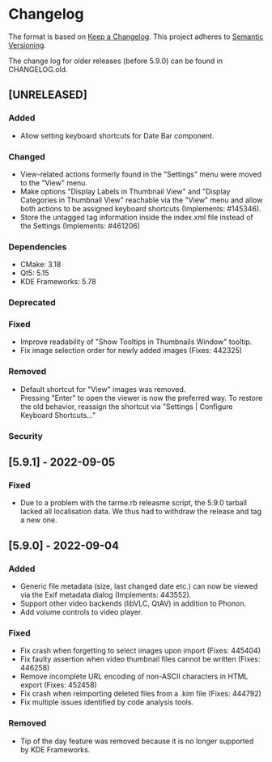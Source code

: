 <!--
SPDX-FileCopyrightText: 2022 Johannes Zarl-Zierl <johannes@zarl-zierl.at>
SPDX-FileCopyrightText: 2022 Tobias Leupold <tl@stonemx.de>

SPDX-License-Identifier: CC-BY-SA-4.0
-->
Changelog
=========

The format is based on [Keep a Changelog](https://keepachangelog.com/en/1.0.0/).
This project adheres to [Semantic Versioning](https://semver.org/spec/v2.0.0.html).

The change log for older releases (before 5.9.0) can be found in CHANGELOG.old.

## [UNRELEASED]

### Added
 - Allow setting keyboard shortcuts for Date Bar component.

### Changed
 - View-related actions formerly found in the "Settings" menu were moved to the "View" menu.
 - Make options "Display Labels in Thumbnail View" and "Display Categories in Thumbnail View" reachable via the "View" menu
   and allow both actions to be assigned keyboard shortcuts (Implements: #145346).
 - Store the untagged tag information inside the index.xml file instead of the Settings (Implements: #461206)

### Dependencies
 - CMake: 3.18
 - Qt5: 5.15
 - KDE Frameworks: 5.78

### Deprecated

### Fixed
 - Improve readability of "Show Tooltips in Thumbnails Window" tooltip.
 - Fix image selection order for newly added images (Fixes: 442325)

### Removed
 - Default shortcut for "View" images was removed.</br>
   Pressing "Enter" to open the viewer is now the preferred way.
   To restore the old behavior, reassign the shortcut via "Settings | Configure Keyboard Shortcuts..."

### Security

[5.9.1] - 2022-09-05
--------------------

### Fixed
- Due to a problem with the tarme.rb releasme script, the 5.9.0 tarball lacked all localisation
  data. We thus had to withdraw the release and tag a new one.


[5.9.0] - 2022-09-04
--------------------

### Added
- Generic file metadata (size, last changed date etc.) can now be viewed via the Exif
  metadata dialog (Implements: 443552).
- Support other video backends (libVLC, QtAV) in addition to Phonon.
- Add volume controls to video player.

### Fixed
- Fix crash when forgetting to select images upon import (Fixes: 445404)
- Fix faulty assertion when video thumbnail files cannot be written (Fixes: 446258)
- Remove incomplete URL encoding of non-ASCII characters in HTML export (Fixes: 452458)
- Fix crash when reimporting deleted files from a .kim file (Fixes: 444792)
- Fix multiple issues identified by code analysis tools.

### Removed
- Tip of the day feature was removed because it is no longer supported by KDE Frameworks.
